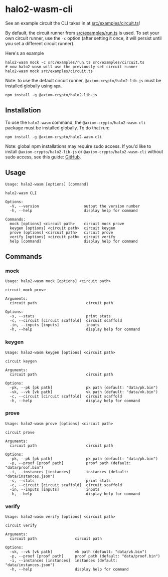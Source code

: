 # halo2-wasm-cli

See an example circuit the CLI takes in at [src/examples/circuit.ts](./src/examples/circuit.ts)!

By default, the circuit runner from [src/examples/run.ts](./src/examples/run.ts) is used. 
To set your own circuit runner, use the `-c` option (after setting it once, it will persist until you set a different circuit runner).

Here's an example
```
halo2-wasm mock -c src/examples/run.ts src/examples/circuit.ts
# now halo2-wasm will use the previously set circuit runner
halo2-wasm mock src/examples/circuit.ts 
```

Note: to use the default circuit runner, `@axiom-crypto/halo2-lib-js` must be installed globally using `npm`. 
```
npm install -g @axiom-crypto/halo2-lib-js
```

## Installation

To use the `halo2-wasm` command, the `@axiom-crypto/halo2-wasm-cli` package must be installed globally. To do that run:
```
npm install -g @axiom-crypto/halo2-wasm-cli
```

Note: global npm installations may require sudo access. If you'd like to install `@axiom-crypto/halo2-lib-js` or `@axiom-crypto/halo2-wasm-cli` without sudo access, see this guide: [GitHub](https://github.com/sindresorhus/guides/blob/main/npm-global-without-sudo.md).

## Usage

```
Usage: halo2-wasm [options] [command]

halo2-wasm CLI

Options:
  -V, --version                    output the version number
  -h, --help                       display help for command

Commands:
  mock [options] <circuit path>    circuit mock prove
  keygen [options] <circuit path>  circuit keygen
  prove [options] <circuit path>   circuit prove
  verify [options] <circuit path>  circuit verify
  help [command]                   display help for command
```

## Commands

### mock

```
Usage: halo2-wasm mock [options] <circuit path>

circuit mock prove

Arguments:
  circuit path                      circuit path

Options:
  -s, --stats                       print stats
  -c, --circuit [circuit scaffold]  circuit scaffold
  -in, --inputs [inputs]            inputs
  -h, --help                        display help for command
```

### keygen

```
Usage: halo2-wasm keygen [options] <circuit path>

circuit keygen

Arguments:
  circuit path                      circuit path

Options:
  -pk, --pk [pk path]               pk path (default: "data/pk.bin")
  -vk, --vk [vk path]               vk path (default: "data/vk.bin")
  -c, --circuit [circuit scaffold]  circuit scaffold
  -h, --help                        display help for command
```

### prove

```
Usage: halo2-wasm prove [options] <circuit path>

circuit prove

Arguments:
  circuit path                      circuit path

Options:
  -pk, --pk [pk path]               pk path (default: "data/pk.bin")
  -p, --proof [proof path]          proof path (default: "data/proof.bin")
  -i, --instances [instances]       instances (default: "data/instances.json")
  -s, --stats                       print stats
  -c, --circuit [circuit scaffold]  circuit scaffold
  -in, --inputs [inputs]            inputs
  -h, --help                        display help for command
```

### verify

```
Usage: halo2-wasm verify [options] <circuit path>

circuit verify

Arguments:
  circuit path                 circuit path

Options:
  -vk, --vk [vk path]          vk path (default: "data/vk.bin")
  -p, --proof [proof path]     proof path (default: "data/proof.bin")
  -i, --instances [instances]  instances (default: "data/instances.json")
  -h, --help                   display help for command
```

